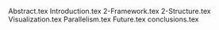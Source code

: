 Abstract.tex
Introduction.tex
2-Framework.tex
2-Structure.tex
Visualization.tex
Parallelism.tex
Future.tex
conclusions.tex